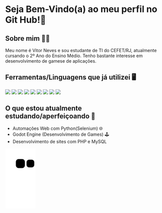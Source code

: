 # Seja Bem-Vindo(a) ao meu perfil no Git Hub!👋
## Sobre mim 👨‍🎓
<p>Meu nome é Vitor Neves e sou estudante de TI do CEFET/RJ, atualmente cursando o 2º Ano do Ensino Médio. Tenho bastante interesse em desenvolvimento de gamese de aplicações.</p>

## Ferramentas/Linguagens que já utilizei 🖥️
<div>
  <img height=45 src="https://cdn.jsdelivr.net/gh/devicons/devicon/icons/python/python-original.svg" />
  <img height=45 src="https://cdn.jsdelivr.net/gh/devicons/devicon/icons/html5/html5-original.svg" />
  <img height=45 src="https://cdn.jsdelivr.net/gh/devicons/devicon/icons/css3/css3-original.svg" />
  <img height=45 src="https://cdn.jsdelivr.net/gh/devicons/devicon/icons/bootstrap/bootstrap-plain-wordmark.svg" />
  <img height=45 src="https://cdn.jsdelivr.net/gh/devicons/devicon/icons/javascript/javascript-original.svg" />
  <img height=45 src="https://cdn.jsdelivr.net/gh/devicons/devicon/icons/php/php-original.svg" />
  <img height=45 src="https://cdn.jsdelivr.net/gh/devicons/devicon/icons/mysql/mysql-original.svg" />
  <img height=45 src="https://cdn.jsdelivr.net/gh/devicons/devicon/icons/jupyter/jupyter-original-wordmark.svg" />
  <img height=45 src="https://cdn.jsdelivr.net/gh/devicons/devicon/icons/godot/godot-original.svg" />
</div>

## O que estou atualmente estudando/aperfeiçoando 📒
  - Automações Web com Python(Selenium) 🌐
  - Godot Engine (Desenvolvimento de Games) 🕹️ 
  - Desenvolvimento de sites com PHP e MySQL

![Snake animation](https://github.com/vitornvs/vitornvs/blob/output/github-contribution-grid-snake.svg)
